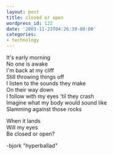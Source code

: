 ```yaml
---
layout: post
title: closed or open
wordpress_id: 122
date: '2003-11-23T04:26:39-08:00'
categories:
- technology
---
```

It's early morning  
No one is awake  
I'm back at my cliff  
Still throwing things off  
I listen to the sounds they make  
On their way down  
I follow with my eyes 'til they crash  
Imagine what my body would sound like  
Slamming against those rocks  
  
When it lands  
Will my eyes  
Be closed or open?  
  
-bjork "hyperballad"
